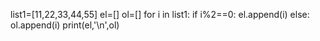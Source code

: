 list1=[11,22,33,44,55]
el=[]
ol=[]
for i in list1:
    if i%2==0:
        el.append(i)
    else:
        ol.append(i)
print(el,'\n',ol)
